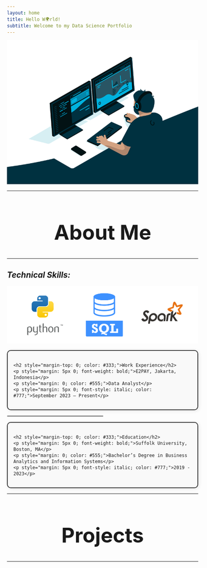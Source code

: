 ```yaml
---
layout: home
title: Hello W🌍rld! 
subtitle: Welcome to my Data Science Portfolio
---
```


![Crepe](/assets/img/2.gif)

---

<div style="text-align: center; margin-top: 40px;">
  <h1 style="font-size: 54px;">About Me</h1>
  <hr class="small">
</div>

## *Technical Skills:*

![Crepe](/assets/img/tools.png)

<div style="
    border: 2px solid #333; 
    padding: 15px; 
    border-radius: 10px; 
    background: #f9f9f9; 
    box-shadow: 2px 2px 10px rgba(0, 0, 0, 0.1); 
    max-width: 750px; 
    font-family: Arial, sans-serif;">
  
    <h2 style="margin-top: 0; color: #333;">Work Experience</h2>
    <p style="margin: 5px 0; font-weight: bold;">E2PAY, Jakarta, Indonesia</p>
    <p style="margin: 0; color: #555;">Data Analyst</p>
    <p style="margin: 5px 0; font-style: italic; color: #777;">September 2023 – Present</p>
</div>
<hr style="width:50%; border:1px solid #ccc;">
<div style="
    border: 2px solid #333; 
    padding: 15px; 
    border-radius: 10px; 
    background: #f9f9f9; 
    box-shadow: 2px 2px 10px rgba(0, 0, 0, 0.1); 
    max-width: 750px; 
    font-family: Arial, sans-serif;">
    
    <h2 style="margin-top: 0; color: #333;">Education</h2>
    <p style="margin: 5px 0; font-weight: bold;">Suffolk University, Boston, MA</p>
    <p style="margin: 0; color: #555;">Bachelor’s Degree in Business Analytics and Information Systems</p>
    <p style="margin: 5px 0; font-style: italic; color: #777;">2019 - 2023</p>
</div>

---

<div style="text-align: center; margin-top: 40px;">
  <h1 style="font-size: 54px;">Projects</h1>
  <hr class="small">
</div>


